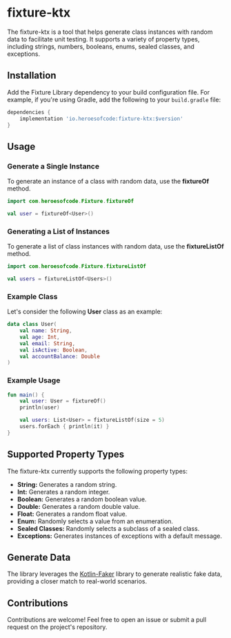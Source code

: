 # fixture-ktx

The fixture-ktx is a tool that helps generate class instances with random data to facilitate unit testing. It supports a variety of property types, including strings, numbers, booleans, enums, sealed classes, and exceptions.

## Installation

Add the Fixture Library dependency to your build configuration file. For example, if you're using Gradle, add the following to your `build.gradle` file:

```groovy
dependencies {
    implementation 'io.heroesofcode:fixture-ktx:$version'
}
```

## Usage

### Generate a Single Instance

To generate an instance of a class with random data, use the <b>fixtureOf</b> method.

```kotlin
import com.heroesofcode.Fixture.fixtureOf

val user = fixtureOf<User>()
```

### Generating a List of Instances

To generate a list of class instances with random data, use the <b>fixtureListOf</b> method.

```kotlin
import com.heroesofcode.Fixture.fixtureListOf

val users = fixtureListOf<Users>()
```

### Example Class 

Let's consider the following <b>User</b> class as an example:

```kotlin
data class User(
    val name: String,
    val age: Int,
    val email: String,
    val isActive: Boolean,
    val accountBalance: Double
)
```

### Example Usage

```kotlin
fun main() {
    val user: User = fixtureOf()
    println(user)

    val users: List<User> = fixtureListOf(size = 5)
    users.forEach { println(it) }
}
```

## Supported Property Types

The fixture-ktx currently supports the following property types:

* **String:** Generates a random string.
* **Int:** Generates a random integer.
* **Boolean:** Generates a random boolean value.
* **Double:** Generates a random double value.
* **Float:** Generates a random float value.
* **Enum:** Randomly selects a value from an enumeration.
* **Sealed Classes:** Randomly selects a subclass of a sealed class.
* **Exceptions:** Generates instances of exceptions with a default message.

## Generate Data

The library leverages the [Kotlin-Faker](https://github.com/serpro69/kotlin-faker) library to generate realistic fake data, providing a closer match to real-world scenarios.

## Contributions

Contributions are welcome! Feel free to open an issue or submit a pull request on the project's repository.

